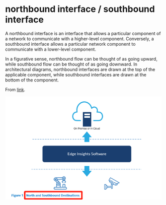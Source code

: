# northbound interface / southbound interface

A northbound interface is an interface that allows a particular component of a network to communicate with a higher-level component. Conversely, a southbound interface allows a particular network component to communicate with a lower-level component.

In a figurative sense, northbound flow can be thought of as going upward, while southbound flow can be thought of as going downward. In architectural diagrams, northbound interfaces are drawn at the top of the applicable component, while southbound interfaces are drawn at the bottom of the component.

From [link](https://whatis.techtarget.com/definition/northbound-interface-southbound-interface).

![system](northbound%20and%20southbound.png?raw=true)
